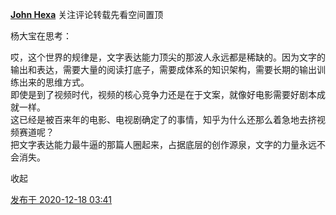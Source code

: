 [**John Hexa**](https://www.zhihu.com/people/mcbig)
关注评论转载先看空间置顶
>>
杨大宝在思考：
>>
哎，这个世界的规律是，文字表达能力顶尖的那波人永远都是稀缺的。因为文字的输出和表达，需要大量的阅读打底子，需要成体系的知识架构，需要长期的输出训练出来的思维方式。  
即使是到了视频时代，视频的核心竞争力还是在于文案，就像好电影需要好剧本成就一样。  
这已经是被百来年的电影、电视剧确定了的事情，知乎为什么还那么着急地去挤视频赛道呢？  
把文字表达能力最牛逼的那篇人圈起来，占据底层的创作源泉，文字的力量永远不会消失。
>>
收起​

[发布于 2020-12-18 03:41](https://www.zhihu.com/pin/1323110336665108480)